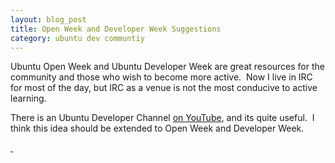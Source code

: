 ```yaml
--- 
layout: blog_post
title: Open Week and Developer Week Suggestions
category: ubuntu dev communtiy
---
```

Ubuntu Open Week and Ubuntu Developer Week are great resources for the community and those who wish to become more active.  Now I live in IRC for most of the day, but IRC as a venue is not the most conducive to active learning.

There is an Ubuntu Developer Channel <a href="http://www.youtube.com/user/ubuntudevelopers">on YouTube</a>, and its quite useful.  I think this idea should be extended to Open Week and Developer Week.

<a href="http://brainstorm.ubuntu.com/idea/17503/">
<img src="http://brainstorm.ubuntu.com/idea/17503/image/1/" alt="" />
</a>

<a href="http://brainstorm.ubuntu.com/idea/17502/">
<img src="http://brainstorm.ubuntu.com/idea/17502/image/1/" alt="" />
</a>
